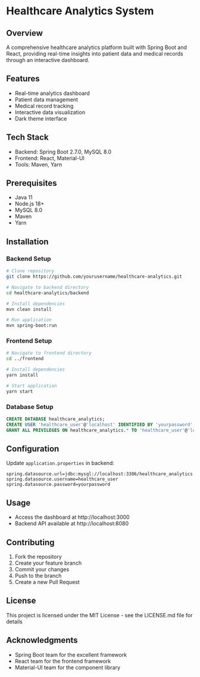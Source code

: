 # Healthcare Analytics System

## Overview
A comprehensive healthcare analytics platform built with Spring Boot and React, providing real-time insights into patient data and medical records through an interactive dashboard.

## Features
- Real-time analytics dashboard
- Patient data management
- Medical record tracking
- Interactive data visualization
- Dark theme interface

## Tech Stack
- Backend: Spring Boot 2.7.0, MySQL 8.0
- Frontend: React, Material-UI
- Tools: Maven, Yarn

## Prerequisites
- Java 11
- Node.js 18+
- MySQL 8.0
- Maven
- Yarn

## Installation

### Backend Setup
```bash
# Clone repository
git clone https://github.com/yourusername/healthcare-analytics.git

# Navigate to backend directory
cd healthcare-analytics/backend

# Install dependencies
mvn clean install

# Run application
mvn spring-boot:run
```

### Frontend Setup
```bash
# Navigate to frontend directory
cd ../frontend

# Install dependencies
yarn install

# Start application
yarn start
```

### Database Setup
```sql
CREATE DATABASE healthcare_analytics;
CREATE USER 'healthcare_user'@'localhost' IDENTIFIED BY 'yourpassword';
GRANT ALL PRIVILEGES ON healthcare_analytics.* TO 'healthcare_user'@'localhost';
```

## Configuration
Update `application.properties` in backend:
```properties
spring.datasource.url=jdbc:mysql://localhost:3306/healthcare_analytics
spring.datasource.username=healthcare_user
spring.datasource.password=yourpassword
```

## Usage
- Access the dashboard at http://localhost:3000
- Backend API available at http://localhost:8080

## Contributing
1. Fork the repository
2. Create your feature branch
3. Commit your changes
4. Push to the branch
5. Create a new Pull Request

## License
This project is licensed under the MIT License - see the LICENSE.md file for details

## Acknowledgments
- Spring Boot team for the excellent framework
- React team for the frontend framework
- Material-UI team for the component library
